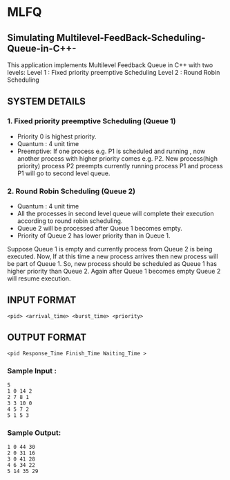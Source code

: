 # MLFQ 
## Simulating Multilevel-FeedBack-Scheduling-Queue-in-C++- 

This application implements Multilevel Feedback Queue in C++ with two levels:
Level 1 : Fixed priority preemptive Scheduling
Level 2 : Round Robin Scheduling

 
 ## SYSTEM DETAILS 

### 1. Fixed priority preemptive Scheduling (Queue 1)
 * Priority 0 is highest priority.
 * Quantum : 4 unit time
 * Preemptive:
If one process e.g. P1 is scheduled and running , now another process with higher priority comes e.g. P2. New process(high priority)
process P2 preempts currently running process P1 and process P1 will go to second level queue.

### 2. Round Robin Scheduling (Queue 2)
* Quantum : 4 unit time
* All the processes in second level queue will complete their execution according to round robin scheduling.
* Queue 2 will be processed after Queue 1 becomes empty.
* Priority of Queue 2 has lower priority than in Queue 1.


Suppose Queue 1 is empty and currently process from Queue 2 is being executed. Now, If at this time a new process arrives then new process will be part of Queue 1. So, new
process should be scheduled as Queue 1 has higher priority than Queue 2. Again after Queue 1 becomes empty Queue 2 will resume execution.

 
## INPUT FORMAT 
```
<pid> <arrival_time> <burst_time> <priority>
```
 
## OUTPUT FORMAT 
```
<pid Response_Time Finish_Time Waiting_Time >
```
 
### Sample Input : 
```
5
1 0 14 2
2 7 8 1
3 3 10 0
4 5 7 2
5 1 5 3
``` 
### Sample Output: 
```
1 0 44 30
2 0 31 16
3 0 41 28
4 6 34 22
5 14 35 29
```
